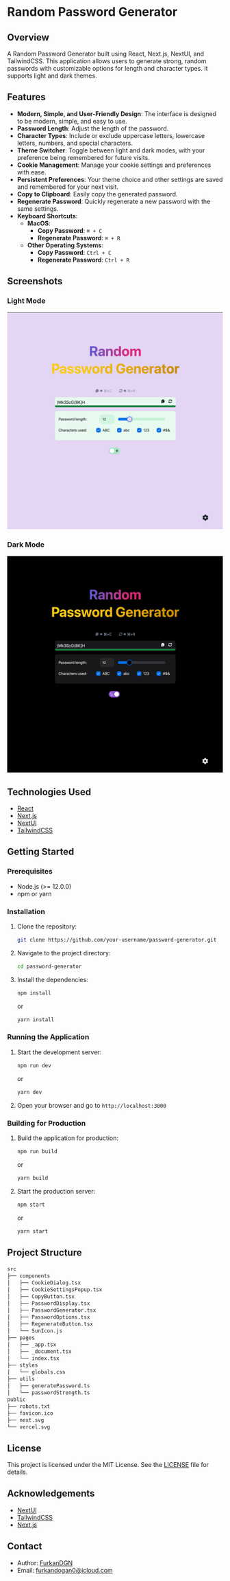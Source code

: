 # Random Password Generator

## Overview

A Random Password Generator built using React, Next.js, NextUI, and TailwindCSS. This application allows users to generate strong, random passwords with customizable options for length and character types. It supports light and dark themes.

## Features

- **Modern, Simple, and User-Friendly Design**: The interface is designed to be modern, simple, and easy to use.
- **Password Length**: Adjust the length of the password.
- **Character Types**: Include or exclude uppercase letters, lowercase letters, numbers, and special characters.
- **Theme Switcher**: Toggle between light and dark modes, with your preference being remembered for future visits.
- **Cookie Management**: Manage your cookie settings and preferences with ease.
- **Persistent Preferences**: Your theme choice and other settings are saved and remembered for your next visit.
- **Copy to Clipboard**: Easily copy the generated password.
- **Regenerate Password**: Quickly regenerate a new password with the same settings.
- **Keyboard Shortcuts**:
  - **MacOS**:
    - **Copy Password**: `⌘ + C`
    - **Regenerate Password**: `⌘ + R`
  - **Other Operating Systems**:
    - **Copy Password**: `Ctrl + C`
    - **Regenerate Password**: `Ctrl + R`

## Screenshots

### Light Mode
![Light Mode](images/light-mode-screenshot.png)

### Dark Mode
![Dark Mode](images/dark-mode-screenshot.png)

## Technologies Used

- [React](https://reactjs.org/)
- [Next.js](https://nextjs.org/)
- [NextUI](https://nextui.org/)
- [TailwindCSS](https://tailwindcss.com/)

## Getting Started

### Prerequisites

- Node.js (>= 12.0.0)
- npm or yarn

### Installation

1. Clone the repository:
    ```sh
    git clone https://github.com/your-username/password-generator.git
    ```
2. Navigate to the project directory:
    ```sh
    cd password-generator
    ```
3. Install the dependencies:
    ```sh
    npm install
    ```
    or
    ```sh
    yarn install
    ```

### Running the Application

1. Start the development server:
    ```sh
    npm run dev
    ```
    or
    ```sh
    yarn dev
    ```
2. Open your browser and go to `http://localhost:3000`

### Building for Production

1. Build the application for production:
    ```sh
    npm run build
    ```
    or
    ```sh
    yarn build
    ```
2. Start the production server:
    ```sh
    npm start
    ```
    or
    ```sh
    yarn start
    ```

## Project Structure

```plaintext
src
├── components
│   ├── CookieDialog.tsx
│   ├── CookieSettingsPopup.tsx
│   ├── CopyButton.tsx
│   ├── PasswordDisplay.tsx
│   ├── PasswordGenerator.tsx
│   ├── PasswordOptions.tsx
│   ├── RegenerateButton.tsx
│   └── SunIcon.js
├── pages
│   ├── _app.tsx
│   ├── _document.tsx
│   └── index.tsx
├── styles
│   └── globals.css
├── utils
│   ├── generatePassword.ts
│   └── passwordStrength.ts
public
├── robots.txt
├── favicon.ico
├── next.svg
└── vercel.svg
```

## License

This project is licensed under the MIT License. See the [LICENSE](LICENSE) file for details.

## Acknowledgements

- [NextUI](https://nextui.org/)
- [TailwindCSS](https://tailwindcss.com/)
- [Next.js](https://nextjs.org/)

## Contact

- Author: [FurkanDGN](https://github.com/FurkanDGN)
- Email: furkandogan0@icloud.com

